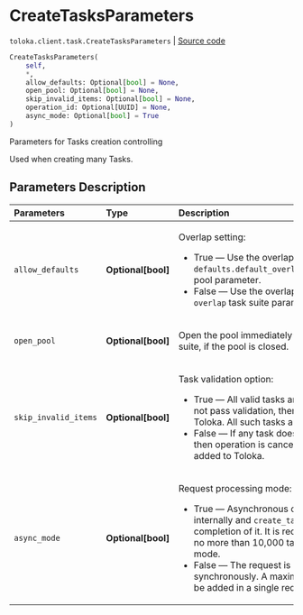 # CreateTasksParameters
`toloka.client.task.CreateTasksParameters` | [Source code](https://github.com/Toloka/toloka-kit/blob/v0.1.25/src/client/task.py#L133)

```python
CreateTasksParameters(
    self,
    *,
    allow_defaults: Optional[bool] = None,
    open_pool: Optional[bool] = None,
    skip_invalid_items: Optional[bool] = None,
    operation_id: Optional[UUID] = None,
    async_mode: Optional[bool] = True
)
```

Parameters for Tasks creation controlling


Used when creating many Tasks.

## Parameters Description

| Parameters | Type | Description |
| :----------| :----| :-----------|
`allow_defaults`|**Optional\[bool\]**|<p>Overlap setting:<ul><li>True — Use the overlap value that is set in the `defaults.default_overlap_for_new_task_suites` pool parameter.</li><li>False — Use the overlap value that is set in the `overlap` task suite parameter.</li></ul></p>
`open_pool`|**Optional\[bool\]**|<p>Open the pool immediately after creating a task suite, if the pool is closed.</p>
`skip_invalid_items`|**Optional\[bool\]**|<p>Task validation option:<ul><li>True — All valid tasks are added. If a task does not pass validation, then it is not added to Toloka. All such tasks are listed in the response.</li><li>False — If any task does not pass validation, then operation is cancelled and no tasks are added to Toloka.</li></ul></p>
`async_mode`|**Optional\[bool\]**|<p>Request processing mode:<ul><li>True — Asynchronous operation is started internally and `create_tasks` waits for the completion of it. It is recommended to create no more than 10,000 tasks per request in this mode.</li><li>False — The request is processed synchronously. A maximum of 5000 tasks can be added in a single request in this mode.</li></ul></p>
